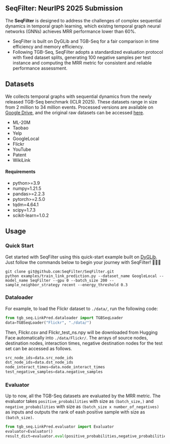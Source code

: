 ## SeqFilter: NeurIPS 2025 Submission
The **SeqFilter** is designed to address the challenges of complex sequential dynamics in temporal graph learning, which existng temporal graph neural networks (GNNs) achieves MRR performance lower than 60%.

- SeqFilter is built on DyGLib and TGB-Seq for a fair comparison in time efficiency and memory efficiency.
- Following TGB-Seq, SeqFilter adopts a standardized evaluation protocol with fixed dataset splits, generating 100 negative samples per test instance and computing the MRR metric for consistent and reliable performance assessment.

## Datasets
We collects temporal graphs with sequential dynamics from the newly released TGB-Seq benchmark (ICLR 2025). These datasets range in size from 2 million to 34 million events. Processed versions are available on [Google Drive](https://drive.google.com/drive/folders/1qoGtASTbYCO-bSWAzSqbSY2YgHr9hUhK?usp=sharing), and the original raw datasets can be accessed [here](https://drive.google.com/drive/folders/1_WkYtmpGtxxf2XzzLlOzyzn6WUFkiGD-?usp=sharing).
- ML-20M
- Taobao
- Yelp
- GoogleLocal
- Flickr
- YouTube
- Patent
- WikiLink


#### Requirements

- python>=3.9
- numpy=1.21.5
- pandas>=2.2.3
- pytorch>=2.5.0
- tqdm=4.64.1
- scipy=1.7.3
- scikit-learn=1.0.2


## Usage

### Quick Start
Get started with SeqFilter using this quick-start example built on [DyGLib](https://github.com/yule-BUAA/DyGLib). Just follow the commands below to begin your journey with SeqFilter! 🚀🚀🚀

```shell
git clone git@github.com:SeqFilter/SeqFilter.git
python examples/train_link_prediction.py --dataset_name GoogleLocal --model_name SeqFilter --gpu 0 --batch_size 200 --sample_neighbor_strategy recent --energy_threshold 0.3
```

### Dataloader

For example, to load the Flickr dataset to `./data/`, run the following code:
```python
from tgb_seq.LinkPred.dataloader import TGBSeqLoader
data=TGBSeqLoader("Flickr", "./data/")
```
Then, Flickr.csv and Flickr_test_ns.npy will be downloaded from Hugging Face automatically into `./data/Flickr/`. The arrays of source nodes, destination nodes, interaction times, negative destination nodes for the test set can be accessed as follows.

```python
src_node_ids=data.src_node_ids
dst_node_ids=data.dst_node_ids
node_interact_times=data.node_interact_times
test_negative_samples=data.negative_samples
```

### Evaluator
Up to now, all the TGB-Seq datasets are evaluated by the MRR metric. The evaluator takes `positive_probabilities` with size as `(batch_size,)` and `negative_probabilities` with size as `(batch_size x number_of_negatives)` as inputs and outputs the rank of eash positive sample with size as `(batch_size)`.
```python
from tgb_seq.LinkPred.evaluator import Evaluator 
evaluator=Evaluator()
result_dict=evaluator.eval(positive_probabilities,negative_probabilities)
```